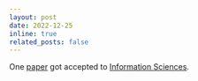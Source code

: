 ```yaml
---
layout: post
date: 2022-12-25
inline: true
related_posts: false
---
```


 One [paper](https://www.sciencedirect.com/science/article/abs/pii/S0020025522012658) got accepted to [Information Sciences](https://www.sciencedirect.com/journal/information-sciences).